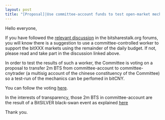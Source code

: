 ```yaml
---
layout: post
title: "[Proposal]|Use committee-account funds to test open-market mechanics"
---
```


Hello everyone,

If you have followed the [relevant discussion](https://bitsharestalk.org/index.php?topic=26107.0) in the bitsharestalk.org forums, you will know there is a suggestion to use a committee-controlled worker to support the bitXXX markets using the remainder of the daily budget. If not, please read and take part in the discussion linked above.

In order to test the results of such a worker, the Committee is voting on a proposal to transfer 2m BTS from committee-account to committee-cnytrader (a multisig account of the chinese constituency of the Committee) so a test-run of the mechanics can be perfomed in bitCNY.

You can follow the voting [here](https://cryptofresh.com/p/1.10.8826).

In the interests of transparency, those 2m BTS in committee-account are the result of a BitSILVER black-swan event as explained [here](https://bitsharestalk.org/index.php?topic=26072.msg316910#msg316910)

Thank you.